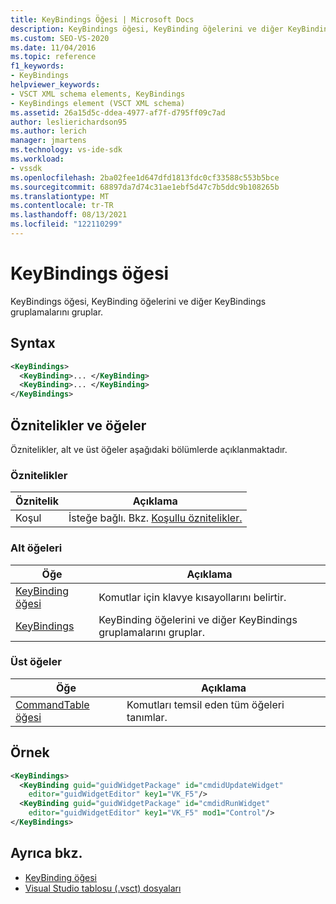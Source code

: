 ```yaml
---
title: KeyBindings Öğesi | Microsoft Docs
description: KeyBindings öğesi, KeyBinding öğelerini ve diğer KeyBindings gruplamalarını gruplar. Bu makale bir örnek içerir.
ms.custom: SEO-VS-2020
ms.date: 11/04/2016
ms.topic: reference
f1_keywords:
- KeyBindings
helpviewer_keywords:
- VSCT XML schema elements, KeyBindings
- KeyBindings element (VSCT XML schema)
ms.assetid: 26a15d5c-ddea-4977-af7f-d795ff09c7ad
author: leslierichardson95
ms.author: lerich
manager: jmartens
ms.technology: vs-ide-sdk
ms.workload:
- vssdk
ms.openlocfilehash: 2ba02fee1d647dfd1813fdc0cf33588c553b5bce
ms.sourcegitcommit: 68897da7d74c31ae1ebf5d47c7b5ddc9b108265b
ms.translationtype: MT
ms.contentlocale: tr-TR
ms.lasthandoff: 08/13/2021
ms.locfileid: "122110299"
---
```

# <a name="keybindings-element"></a>KeyBindings öğesi
KeyBindings öğesi, KeyBinding öğelerini ve diğer KeyBindings gruplamalarını gruplar.

## <a name="syntax"></a>Syntax

```xml
<KeyBindings>
  <KeyBinding>... </KeyBinding>
  <KeyBinding>... </KeyBinding>
</KeyBindings>
```

## <a name="attributes-and-elements"></a>Öznitelikler ve öğeler
 Öznitelikler, alt ve üst öğeler aşağıdaki bölümlerde açıklanmaktadır.

### <a name="attributes"></a>Öznitelikler

|Öznitelik|Açıklama|
|---------------|-----------------|
|Koşul|İsteğe bağlı. Bkz. [Koşullu öznitelikler.](../extensibility/vsct-xml-schema-conditional-attributes.md)|

### <a name="child-elements"></a>Alt öğeleri

|Öğe|Açıklama|
|-------------|-----------------|
|[KeyBinding öğesi](../extensibility/keybinding-element.md)|Komutlar için klavye kısayollarını belirtir.|
|[KeyBindings](../extensibility/keybindings-element.md)|KeyBinding öğelerini ve diğer KeyBindings gruplamalarını gruplar.|

### <a name="parent-elements"></a>Üst öğeler

|Öğe|Açıklama|
|-------------|-----------------|
|[CommandTable öğesi](../extensibility/commandtable-element.md)|Komutları temsil eden tüm öğeleri tanımlar.|

## <a name="example"></a>Örnek

```xml
<KeyBindings>
  <KeyBinding guid="guidWidgetPackage" id="cmdidUpdateWidget"
    editor="guidWidgetEditor" key1="VK_F5"/>
  <KeyBinding guid="guidWidgetPackage" id="cmdidRunWidget"
    editor="guidWidgetEditor" key1="VK_F5" mod1="Control"/>
</KeyBindings>
```

## <a name="see-also"></a>Ayrıca bkz.
- [KeyBinding öğesi](../extensibility/keybinding-element.md)
- [Visual Studio tablosu (.vsct) dosyaları](../extensibility/internals/visual-studio-command-table-dot-vsct-files.md)
